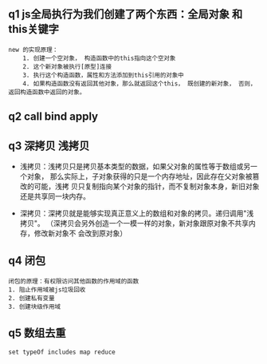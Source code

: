 ## q1  js全局执行为我们创建了两个东西：全局对象 和 this关键字
    new 的实现原理：
        1. 创建一个空对象， 构造函数中的this指向这个空对象
        2. 这个新对象被执行[原型]连接
        3. 执行这个构造函数，属性和方法添加到this引用的对象中
        4. 如果构造函数没有返回其他对象，那么就返回这个this， 既创建的新对象， 否则，返回构造函数中返回的对象。

## q2  call bind apply

## q3  深拷贝  浅拷贝
- 浅拷贝：浅拷贝只是拷贝基本类型的数据，如果父对象的属性等于数组或另一个对象，
那么实际上，子对象获得的只是一个内存地址，因此存在父对象被篡改的可能，浅拷
贝只复制指向某个对象的指针，而不复制对象本身，新旧对象还是共享同一块内存。

- 深拷贝：深拷贝就是能够实现真正意义上的数组和对象的拷贝。递归调用"浅拷贝"。
（深拷贝会另外创造一个一模一样的对象，新对象跟原对象不共享内存，修改新对象不
会改到原对象）

## q4  闭包
    闭包的原理：有权限访问其他函数的作用域的函数
    1. 阻止作用域被js垃圾回收
    2. 创建私有变量
    3. 创建块级作用域

## q5  数组去重
    set typeOf includes map reduce
